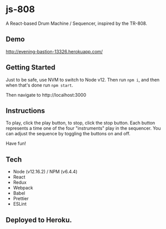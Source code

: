 # js-808

A React-based Drum Machine / Sequencer, inspired by the TR-808.

## Demo

http://evening-bastion-13326.herokuapp.com/

## Getting Started

Just to be safe, use NVM to switch to Node v12. Then run `npm i`, and then when that's done run `npm start`.

Then navigate to http://localhost:3000

## Instructions

To play, click the play button, to stop, click the stop button.
Each button represents a time one of the four "instruments" play in the sequencer. You can adjust the sequence by toggling the buttons on and off.

Have fun!

## Tech

- Node (v12.16.2) / NPM (v6.4.4)
- React
- Redux
- Webpack
- Babel
- Prettier
- ESLint

## Deployed to Heroku.
